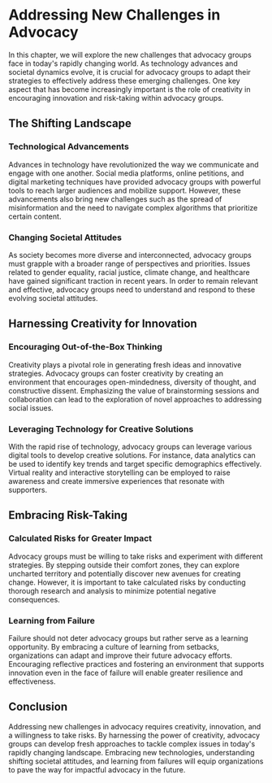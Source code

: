 Addressing New Challenges in Advocacy
================================================



In this chapter, we will explore the new challenges that advocacy groups face in today's rapidly changing world. As technology advances and societal dynamics evolve, it is crucial for advocacy groups to adapt their strategies to effectively address these emerging challenges. One key aspect that has become increasingly important is the role of creativity in encouraging innovation and risk-taking within advocacy groups.

The Shifting Landscape
----------------------

### Technological Advancements

Advances in technology have revolutionized the way we communicate and engage with one another. Social media platforms, online petitions, and digital marketing techniques have provided advocacy groups with powerful tools to reach larger audiences and mobilize support. However, these advancements also bring new challenges such as the spread of misinformation and the need to navigate complex algorithms that prioritize certain content.

### Changing Societal Attitudes

As society becomes more diverse and interconnected, advocacy groups must grapple with a broader range of perspectives and priorities. Issues related to gender equality, racial justice, climate change, and healthcare have gained significant traction in recent years. In order to remain relevant and effective, advocacy groups need to understand and respond to these evolving societal attitudes.

Harnessing Creativity for Innovation
------------------------------------

### Encouraging Out-of-the-Box Thinking

Creativity plays a pivotal role in generating fresh ideas and innovative strategies. Advocacy groups can foster creativity by creating an environment that encourages open-mindedness, diversity of thought, and constructive dissent. Emphasizing the value of brainstorming sessions and collaboration can lead to the exploration of novel approaches to addressing social issues.

### Leveraging Technology for Creative Solutions

With the rapid rise of technology, advocacy groups can leverage various digital tools to develop creative solutions. For instance, data analytics can be used to identify key trends and target specific demographics effectively. Virtual reality and interactive storytelling can be employed to raise awareness and create immersive experiences that resonate with supporters.

Embracing Risk-Taking
---------------------

### Calculated Risks for Greater Impact

Advocacy groups must be willing to take risks and experiment with different strategies. By stepping outside their comfort zones, they can explore uncharted territory and potentially discover new avenues for creating change. However, it is important to take calculated risks by conducting thorough research and analysis to minimize potential negative consequences.

### Learning from Failure

Failure should not deter advocacy groups but rather serve as a learning opportunity. By embracing a culture of learning from setbacks, organizations can adapt and improve their future advocacy efforts. Encouraging reflective practices and fostering an environment that supports innovation even in the face of failure will enable greater resilience and effectiveness.

Conclusion
----------

Addressing new challenges in advocacy requires creativity, innovation, and a willingness to take risks. By harnessing the power of creativity, advocacy groups can develop fresh approaches to tackle complex issues in today's rapidly changing landscape. Embracing new technologies, understanding shifting societal attitudes, and learning from failures will equip organizations to pave the way for impactful advocacy in the future.
